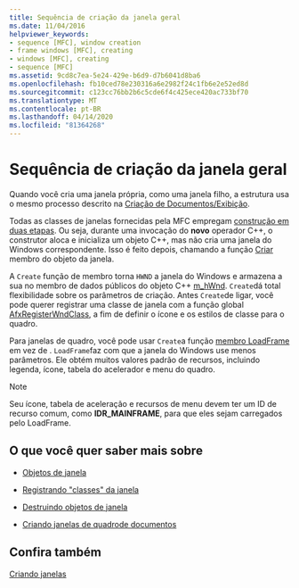 ```yaml
---
title: Sequência de criação da janela geral
ms.date: 11/04/2016
helpviewer_keywords:
- sequence [MFC], window creation
- frame windows [MFC], creating
- windows [MFC], creating
- sequence [MFC]
ms.assetid: 9cd8c7ea-5e24-429e-b6d9-d7b6041d8ba6
ms.openlocfilehash: fb10ced78e230316a6e2982f24c1fb6e2e52ed8d
ms.sourcegitcommit: c123cc76bb2b6c5cde6f4c425ece420ac733bf70
ms.translationtype: MT
ms.contentlocale: pt-BR
ms.lasthandoff: 04/14/2020
ms.locfileid: "81364268"
---
```

# <a name="general-window-creation-sequence"></a>Sequência de criação da janela geral

Quando você cria uma janela própria, como uma janela filho, a estrutura usa o mesmo processo descrito na [Criação de Documentos/Exibição](../mfc/document-view-creation.md).

Todas as classes de janelas fornecidas pela MFC empregam [construção em duas etapas](../mfc/one-stage-and-two-stage-construction-of-objects.md). Ou seja, durante uma invocação do **novo** operador C++, o construtor aloca e inicializa um objeto C++, mas não cria uma janela do Windows correspondente. Isso é feito depois, chamando a função [Criar](../mfc/reference/cwnd-class.md#create) membro do objeto da janela.

A `Create` função de membro torna `HWND` a janela do Windows e armazena a sua no membro de dados públicos do objeto C++ [m_hWnd](../mfc/reference/cwnd-class.md#m_hwnd). `Create`dá total flexibilidade sobre os parâmetros de criação. Antes `Create`de ligar, você pode querer registrar uma classe de janela com a função global [AfxRegisterWndClass,](../mfc/reference/application-information-and-management.md#afxregisterwndclass) a fim de definir o ícone e os estilos de classe para o quadro.

Para janelas de quadro, você pode usar `Create`a função [membro LoadFrame](../mfc/reference/cframewnd-class.md#loadframe) em vez de . `LoadFrame`faz com que a janela do Windows use menos parâmetros. Ele obtém muitos valores padrão de recursos, incluindo legenda, ícone, tabela do acelerador e menu do quadro.

> [!NOTE]
> Seu ícone, tabela de aceleração e recursos de menu devem ter um ID de recurso comum, como **IDR_MAINFRAME**, para que eles sejam carregados pelo LoadFrame.

## <a name="what-do-you-want-to-know-more-about"></a>O que você quer saber mais sobre

- [Objetos de janela](../mfc/window-objects.md)

- [Registrando "classes" da janela](../mfc/registering-window-classes.md)

- [Destruindo objetos de janela](../mfc/destroying-window-objects.md)

- [Criando janelas de quadrode documentos](../mfc/creating-document-frame-windows.md)

## <a name="see-also"></a>Confira também

[Criando janelas](../mfc/creating-windows.md)
